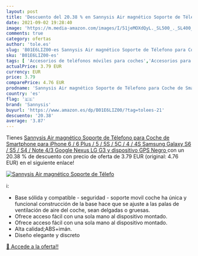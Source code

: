 ```yaml
---
layout: post
title: 'Descuento del 20.38 % en Sannysis Air magnético Soporte de Télefo'
date: 2021-09-02 19:28:40
image: 'https://m.media-amazon.com/images/I/51jeMOXdQyL._SL500_._SL400_.jpg'
comments: true
category: ofertas
author: 'tole.es'
slug: 'B01E6LIZ00-es Sannysis Air magnético Soporte de Télefono para Coche de...'
sku: 'B01E6LIZ00-es'
tags: [ 'Accesorios de teléfonos móviles para coches','Accesorios para móviles','Comunicación móvil y accesorios','Cunas de teléfonos móviles para coches','Electrónica','iphone','sannysis', ]
actualPrice: 3.79 EUR
currency: EUR
price: 3.79
comparePrice: 4.76 EUR
prodname: 'Sannysis Air magnético Soporte de Télefono para Coche de Smartphone para iPhone 6 / 6 Plus / 5 / 5S / 5C / 4 / 4S  Samsung Galaxy S6 / S5 / S4 / Note 4/3  Google Nexus  LG G3 y dispositivo GPS  Negro '
country: 'es'
flag: '🇪🇸'
brand: 'Sannysis'
buyurl: 'https://www.amazon.es/dp/B01E6LIZ00/?tag=tolees-21'
descuento: '20.38'
average: '3.87'
---
```


Tienes [Sannysis Air magnético Soporte de Télefono para Coche de Smartphone para iPhone 6 / 6 Plus / 5 / 5S / 5C / 4 / 4S  Samsung Galaxy S6 / S5 / S4 / Note 4/3  Google Nexus  LG G3 y dispositivo GPS  Negro ](https://www.amazon.es/dp/B01E6LIZ00/?tag=tolees-21) con un 20.38 % de descuento con precio de oferta de 3.79 EUR (original: 4.76 EUR) en el siguiente enlace!

[![Sannysis Air magnético Soporte de Télefo](https://m.media-amazon.com/images/I/51jeMOXdQyL._SL500_._SL400_.jpg)](https://www.amazon.es/dp/B01E6LIZ00/?tag=tolees-21)

ℹ️:

- Base sólida y compatible - seguridad - soporte movil coche ha única y funcional construcción de la base hace que se ajuste a las palas de ventilación de aire del coche, sean delgadas o gruesas.
- Ofrece acceso fácil con una sola mano al dispositivo montado.
- Ofrece acceso fácil con una sola mano al dispositivo montado.
- Alta calidad;ABS+imán.
- Diseño elegante y discreto

[🛒 Accede a la oferta!!](https://www.amazon.es/dp/B01E6LIZ00/?tag=tolees-21)
